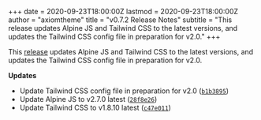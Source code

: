 +++
date = 2020-09-23T18:00:00Z
lastmod = 2020-09-23T18:00:00Z
author = "axiomtheme"
title = "v0.7.2 Release Notes"
subtitle = "This release updates Alpine JS and Tailwind CSS to the latest versions, and updates the Tailwind CSS config file in preparation for v2.0."
+++

This [release](https://github.com/marketempower/axiom/releases/tag/v0.7.2) updates Alpine JS and Tailwind CSS to the latest versions, and updates the Tailwind CSS config file in preparation for v2.0.

**Updates**

- Update Tailwind CSS config file in preparation for v2.0 ([`b1b3895`](https://github.com/marketempower/axiom/commit/b1b3895))
- Update Alpine JS to v2.7.0 latest ([`28f8e26`](https://github.com/marketempower/axiom/commit/28f8e26))
- Update Tailwind CSS to v1.8.10 latest ([`c47e011`](https://github.com/marketempower/axiom/commit/c47e011))
